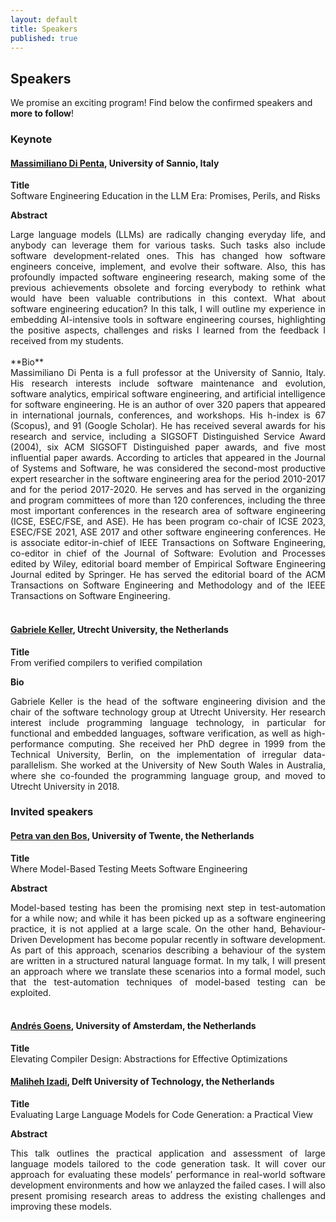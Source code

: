 ```yaml
---
layout: default
title: Speakers
published: true
---
```


## Speakers

We promise an exciting program! Find below the confirmed speakers and **more to follow**! 


### Keynote 

#### <a href="https://mdipenta.github.io/"><b>Massimiliano Di Penta</b></a>, University of Sannio, Italy <br />
**Title**\
Software Engineering Education in the LLM Era: Promises, Perils, and Risks

**Abstract**
<div style="text-align: justify">
Large language models (LLMs) are radically changing everyday life, and anybody can leverage them for various tasks. Such tasks also include software development-related ones.  This has changed how software engineers conceive, implement, and evolve their software. Also, this has profoundly impacted software engineering research, making some of the previous achievements obsolete and forcing everybody to rethink what would have been valuable contributions in this context. What about software engineering education? In this talk, I will outline my experience in embedding AI-intensive tools in software engineering courses, highlighting the positive aspects, challenges and risks I learned from the feedback I received from my students.
</div>

<br />
**Bio**
<div style="text-align: justify">
Massimiliano Di Penta is a full professor at the University of Sannio, Italy. His research interests include software maintenance and evolution, software analytics, empirical software engineering, and artificial intelligence for software engineering. He is an author of over 320 papers that appeared in international journals, conferences, and workshops. His h-index is 67 (Scopus), and 91 (Google Scholar).  He has received several awards for his research and service, including a SIGSOFT Distinguished Service Award (2004), six ACM SIGSOFT Distinguished paper awards, and five most influential paper awards. According to articles that appeared in the Journal of Systems and Software, he was considered the second-most productive expert researcher in the software engineering area for the period 2010-2017 and for the period 2017-2020. He serves and has served in the organizing and program committees of more than 120 conferences, including the three most important conferences in the research area of software engineering (ICSE, ESEC/FSE, and ASE). He has been program co-chair of ICSE 2023, ESEC/FSE 2021, ASE 2017 and other software engineering conferences. He is associate editor-in-chief of IEEE Transactions on Software Engineering, co-editor in chief of the Journal of Software: Evolution and Processes edited by Wiley, editorial board member of Empirical Software Engineering Journal edited by Springer. He has served the editorial board of the ACM Transactions on Software Engineering and Methodology and of the IEEE Transactions on Software Engineering.
</div>

<br />


#### <a href="https://www.uu.nl/staff/GKKeller"><b>Gabriele Keller</b></a>, Utrecht University, the Netherlands <br />
**Title**\
From verified compilers to verified compilation


**Bio**
<div style="text-align: justify">
Gabriele Keller is the head of the software engineering division and the chair of the software technology group at Utrecht University. Her research interest include programming language technology, in particular for functional and embedded languages, software verification, as well as high-performance computing. She received her PhD degree in 1999 from the Technical University, Berlin, on the implementation of irregular data-parallelism. She worked at the University of New South Wales in Australia, where she co-founded the programming language group, and moved to Utrecht University in 2018.
</div>

### Invited speakers

#### <a href="https://petravdbos.nl/"><b>Petra van den Bos</b></a>, University of Twente, the Netherlands <br />
**Title**\
Where Model-Based Testing Meets Software Engineering

**Abstract**
<div style="text-align: justify">
Model-based testing has been the promising next step in test-automation for a while now; and while it has been picked up as a software engineering practice, it is not applied at a large scale. On the other hand, Behaviour-Driven Development has become popular recently in software development. As part of this approach, scenarios describing a behaviour of the system are written in a structured natural language format. In my talk, I will present an approach where we translate these scenarios into a formal model, such that the test-automation techniques of model-based testing can be exploited.
</div>

  <br />



#### <a href="https://goens.org/"><b>Andrés Goens</b></a>, University of Amsterdam, the Netherlands<br />
**Title**\
Elevating Compiler Design: Abstractions for Effective Optimizations
<br />
#### <a href="https://malihehizadi.github.io/PersonalWebsite/"><b>Maliheh Izadi</b></a>, Delft University of Technology, the Netherlands<br />
**Title**\
Evaluating Large Language Models for Code Generation: a Practical View

**Abstract**
<div style="text-align: justify">
This talk outlines the practical application and assessment of large language models tailored to the code generation task. It will cover our approach for evaluating these models’ performance in real-world software development environments and how we anlayzed the failed cases. I will also present promising research areas to address the existing challenges and improving these models.
</div>
<br />

<br />










